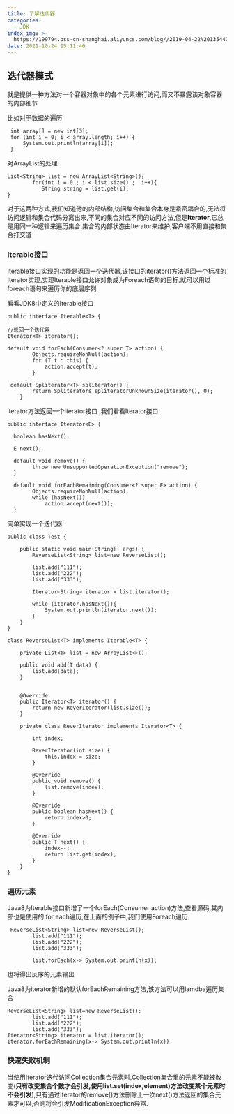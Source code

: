 ```yaml
---
title: 了解迭代器
categories:
  - JDK
index_img: >-
  https://199794.oss-cn-shanghai.aliyuncs.com/blog//2019-04-22%20135447_gaitubao_1600x900_1604366529483.jpg
date: 2021-10-24 15:11:46
---
```



## 迭代器模式
就是提供一种方法对一个容器对象中的各个元素进行访问,而又不暴露该对象容器的内部细节  

比如对于数据的遍历  
```
 int array[] = new int[3];    
 for (int i = 0; i < array.length; i++) {
     System.out.println(array[i]);
 }
```
对ArrayList的处理  
```
List<String> list = new ArrayList<String>();
        for(int i = 0 ; i < list.size() ;  i++){
           String string = list.get(i);
}
```    
对于这两种方式,我们知道他的内部结构,访问集合和集合本身是紧密耦合的,无法将访问逻辑和集合代码分离出来,不同的集合对应不同的访问方法,但是**Iterator**,它总是用同一种逻辑来遍历集合,集合的内部状态由Iterator来维护,客户端不用直接和集合打交道

### Iterable接口  

Iterable接口实现的功能是返回一个迭代器,该接口的iterator()方法返回一个标准的Iterator实现,实现Iterable接口允许对象成为Foreach语句的目标,就可以用过foreach语句来遍历你的底层序列  

看看JDK8中定义的Iterable接口
```
public interface Iterable<T> {

//返回一个迭代器
Iterator<T> iterator();

default void forEach(Consumer<? super T> action) {
        Objects.requireNonNull(action);
        for (T t : this) {
            action.accept(t);
        }

 default Spliterator<T> spliterator() {
        return Spliterators.spliteratorUnknownSize(iterator(), 0);
    }
```

iterator方法返回一个Iterator接口 ,我们看看Iterator接口:  

```
public interface Iterator<E> {

  boolean hasNext();
  
  E next();
  
  default void remove() {
        throw new UnsupportedOperationException("remove");
  }
  
  default void forEachRemaining(Consumer<? super E> action) {
        Objects.requireNonNull(action);
        while (hasNext())
            action.accept(next());
  } 
```
简单实现一个迭代器:
```
public class Test {

    public static void main(String[] args) {
        ReverseList<String> list=new ReverseList();

        list.add("111");
        list.add("222");
        list.add("333");

        Iterator<String> iterator = list.iterator();

        while (iterator.hasNext()){
            System.out.println(iterator.next());
        }
    }
}

class ReverseList<T> implements Iterable<T> {

    private List<T> list = new ArrayList<>();

    public void add(T data) {
        list.add(data);
    }


    @Override
    public Iterator<T> iterator() {
        return new ReverIterator(list.size());
    }

    private class ReverIterator implements Iterator<T> {

        int index;

        ReverIterator(int size) {
            this.index = size;
        }

        @Override
        public void remove() {
            list.remove(index);
        }

        @Override
        public boolean hasNext() {
            return index>0;
        }

        @Override
        public T next() {
            index--;
            return list.get(index);
        }
    }
}
```  

### 遍历元素

Java8为Iterable接口新增了一个forEach(Consumer action)方法,查看源码,其内部也是使用的 for each遍历,在上面的例子中,我们使用Foreach遍历
```
 ReverseList<String> list=new ReverseList();
        list.add("111");
        list.add("222");
        list.add("333");

        list.forEach(x-> System.out.println(x));
```
也将得出反序的元素输出

Java8为iterator新增的默认forEachRemaining方法,该方法可以用lamdba遍历集合  

```
ReverseList<String> list=new ReverseList();
        list.add("111");
        list.add("222");
        list.add("333");
Iterator<String> iterator = list.iterator();
iterator.forEachRemaining(x-> System.out.println(x));
```

### 快速失败机制
当使用Iterator迭代访问Collection集合元素时,Collection集合里的元素不能被改变(**只有改变集合个数才会引发,使用list.set(index,element)方法改变某个元素时不会引发**),只有通过Iterator的remove()方法删除上一次next()方法返回的集合元素才可以,否则将会引发ModificationException异常.    







